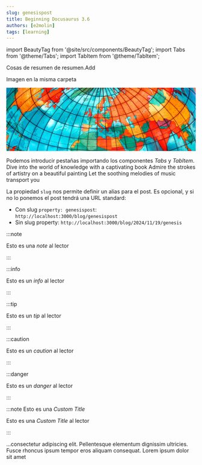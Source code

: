 ```yaml
---
slug: genesispost
title: Beginning Docusaurus 3.6
authors: [e2molin]
tags: [learning]
---
```


import BeautyTag from '@site/src/components/BeautyTag';
import Tabs from '@theme/Tabs';
import TabItem from '@theme/TabItem';


Cosas de resumen de resumen.<BeautyTag color="#ff5753">Add</BeautyTag>

<!-- truncate -->

Imagen en la misma carpeta

![Banner](image/mapparama.jpg)

Podemos introducir pestañas importando los componentes *Tabs* y *TabItem*.
<Tabs>
  <TabItem value="book" label="Book">
  Dive into the world of knowledge with a captivating book
  </TabItem>
  <TabItem value="painting" label="Painting">
  Admire the strokes of artistry on a beautiful painting
  </TabItem>
  <TabItem value="music" label="Music">
  Let the soothing melodies of music transport you
  </TabItem>
</Tabs>




La propiedad `slug` nos permite definir un alias para el post. Es opcional, y si no lo ponemos el post tendrá una URL standard:

* Con slug `property: genesispost`: `http://localhost:3000/blog/genesispost`
* Sin slug property: `http://localhost:3000/blog/2024/11/19/genesis`

:::note

Esto es una *note* al lector

:::

:::info

Esto es un *info* al lector

:::

:::tip

Esto es un *tip* al lector

:::

:::caution

Esto es un *caution* al lector

:::

:::danger

Esto es un *danger* al lector

:::

:::note Esto es una _Custom Title_

Esto es una *Custom Title* al lector

:::


...consectetur adipiscing elit. Pellentesque elementum dignissim ultricies. Fusce rhoncus ipsum tempor eros aliquam consequat. Lorem ipsum dolor sit amet
